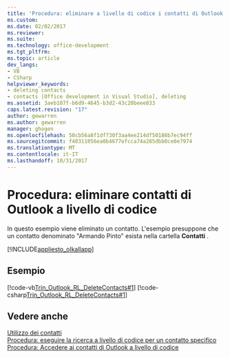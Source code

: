 ```yaml
---
title: 'Procedura: eliminare a livello di codice i contatti di Outlook | Documenti Microsoft'
ms.custom: 
ms.date: 02/02/2017
ms.reviewer: 
ms.suite: 
ms.technology: office-development
ms.tgt_pltfrm: 
ms.topic: article
dev_langs:
- VB
- CSharp
helpviewer_keywords:
- deleting contacts
- contacts [Office development in Visual Studio], deleting
ms.assetid: 3aeb107f-b6d9-4645-b3d2-43c20beee833
caps.latest.revision: "17"
author: gewarren
ms.author: gewarren
manager: ghogen
ms.openlocfilehash: 50cb56a8f1df730f3aa4ee214df50188b7ec94ff
ms.sourcegitcommit: f40311056ea0b4677efcca74a285dbb0ce0e7974
ms.translationtype: MT
ms.contentlocale: it-IT
ms.lasthandoff: 10/31/2017
---
```

# <a name="how-to-programmatically-delete-outlook-contacts"></a>Procedura: eliminare contatti di Outlook a livello di codice
  In questo esempio viene eliminato un contatto. L'esempio presuppone che un contatto denominato "Armando Pinto" esista nella cartella **Contatti** .  
  
 [!INCLUDE[appliesto_olkallapp](../vsto/includes/appliesto-olkallapp-md.md)]  
  
## <a name="example"></a>Esempio  
 [!code-vb[Trin_Outlook_RL_DeleteContacts#1](../vsto/codesnippet/VisualBasic/Trin_Outlook_RL_DeleteContacts/thisaddin.vb#1)]
 [!code-csharp[Trin_Outlook_RL_DeleteContacts#1](../vsto/codesnippet/CSharp/Trin_Outlook_RL_DeleteContacts/thisaddin.cs#1)]  
  
## <a name="see-also"></a>Vedere anche  
 [Utilizzo dei contatti](../vsto/working-with-contact-items.md)   
 [Procedura: eseguire la ricerca a livello di codice per un contatto specifico](../vsto/how-to-programmatically-search-for-a-specific-contact.md)   
 [Procedura: Accedere ai contatti di Outlook a livello di codice](../vsto/how-to-programmatically-access-outlook-contacts.md)  
  
  
